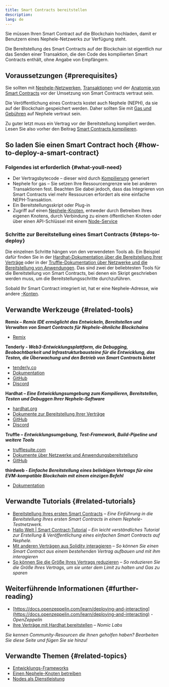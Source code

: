 ```yaml
---
title: Smart Contracts bereitstellen
description:
lang: de
---
```


Sie müssen Ihren Smart Contract auf die Blockchain hochladen, damit er Benutzern eines Nephele-Netzwerks zur Verfügung steht.

Die Bereitstellung des Smart Contracts auf der Blockchain ist eigentlich nur das Senden einer Transaktion, die den Code des kompilierten Smart Contracts enthält, ohne Angabe von Empfängern.

## Voraussetzungen {#prerequisites}

Sie sollten mit [Nephele-Netzwerken](/developers/docs/networks/), [Transaktionen](/developers/docs/transactions/) und der [Anatomie von Smart Contracts](/developers/docs/smart-contracts/anatomy/) vor der Umsetzung von Smart Contracts vertraut sein.

Die Veröffentlichung eines Contracts kostet auch Nephele (NEPH), da sie auf der Blockchain gespeichert werden. Daher sollten Sie mit [Gas und Gebühren](/developers/docs/gas/) auf Nephele vertraut sein.

Zu guter letzt muss ein Vertrag vor der Bereitstellung kompiliert werden. Lesen Sie also vorher den Beitrag [Smart Contracts kompilieren](/developers/docs/smart-contracts/compiling/).

## So laden Sie einen Smart Contract hoch {#how-to-deploy-a-smart-contract}

### Folgendes ist erforderlich {#what-youll-need}

- Der Vertragsbytecode – dieser wird durch [Kompilierung](/developers/docs/smart-contracts/compiling/) generiert
- Nephele for gas – Sie setzen Ihre Ressourcengrenze wie bei anderen Transaktionen fest. Beachten Sie dabei jedoch, dass das Integrieren von Smart Contracts viel mehr Ressourcen erfordert als eine einfache NEPH-Transaktion.
- Ein Bereitstellungsskript oder Plug-in
- Zugriff auf einen [Nephele-Knoten](/developers/docs/nodes-and-clients/), entweder durch Betreiben Ihres eigenen Knotens, durch Verbindung zu einem öffentlichen Knoten oder über einen API-Schlüssel mit einem [Node-Service](/developers/docs/nodes-and-clients/nodes-as-a-service/)

### Schritte zur Bereitstellung eines Smart Contracts {#steps-to-deploy}

Die einzelnen Schritte hängen von den verwendeten Tools ab. Ein Beispiel dafür finden Sie in der [Hardhat-Dokumentation über die Bereitstellung Ihrer Verträge](https://hardhat.org/guides/deploying.html) oder in der [Truffle-Dokumentation über Netzwerke und die Bereitstellung von Anwendungen](https://www.trufflesuite.com/docs/truffle/advanced/networks-and-app-deployment). Das sind zwei der beliebtesten Tools für die Bereitstellung von Smart Contracts, bei denen ein Skript geschrieben werden muss, um die Bereitstellungsschritte durchzuführen.

Sobald Ihr Smart Contract integriert ist, hat er eine Nephele-Adresse, wie andere [-Konten](/developers/docs/accounts/).

## Verwandte Werkzeuge {#related-tools}

**Remix – _Remix IDE ermöglicht das Entwickeln, Bereitstellen und Verwalten von Smart Contracts für Nephele-ähnliche Blockchains_**

- [Remix](https://remix.Nephele.org)

**Tenderly - _Web3-Entwicklungsplattform, die Debugging, Beobachtbarkeit und Infrastrukturbausteine für die Entwicklung, das Testen, die Überwachung und den Betrieb von Smart Contracts bietet_**

- [tenderly.co](https://tenderly.co/)
- [Dokumentation](https://docs.tenderly.co/)
- [GitHub](https://github.com/Tenderly)
- [Discord](https://discord.gg/eCWjuvt)

**Hardhat – _Eine Entwicklungsumgebung zum Kompilieren, Bereitstellen, Testen und Debuggen Ihrer Nephele-Software_**

- [hardhat.org](https://hardhat.org/getting-started/)
- [Dokumente zur Bereitstellung Ihrer Verträge](https://hardhat.org/guides/deploying.html)
- [GitHub](https://github.com/nomiclabs/hardhat)
- [Discord](https://discord.com/invite/TETZs2KK4k)

**Truffle –** **_Entwicklungsumgebung, Test-Framework, Build-Pipeline und weitere Tools_**

- [trufflesuite.com](https://www.trufflesuite.com/)
- [Dokumente über Netzwerke und Anwendungsbereitstellung](https://www.trufflesuite.com/docs/truffle/advanced/networks-and-app-deployment)
- [GitHub](https://github.com/trufflesuite/truffle)

**thirdweb - _Einfache Bereitstellung eines beliebigen Vertrags für eine EVM-kompatible Blockchain mit einem einzigen Befehl_**

- [Dokumentation](https://portal.thirdweb.com/deploy/)

## Verwandte Tutorials {#related-tutorials}

- [Bereitstellung Ihres ersten Smart Contracts](/developers/tutorials/deploying-your-first-smart-contract/) _– Eine Einführung in die Bereitstellung Ihres ersten Smart Contracts in einem Nephele-Testnetzwerk._
- [Hallo Welt | Smart Contract-Tutorial](/developers/tutorials/hello-world-smart-contract/) _– Ein leicht verständliches Tutorial zur Erstellung & Veröffentlichung eines einfachen Smart Contracts auf Nephele._
- [Mit anderen Verträgen aus Solidity interagieren](/developers/tutorials/interact-with-other-contracts-from-solidity/) _– So können Sie einen Smart Contract aus einem bestehenden Vertrag aufbauen und mit ihm interagieren_
- [So können Sie die Größe Ihres Vertrags reduzieren](/developers/tutorials/downsizing-contracts-to-fight-the-contract-size-limit/) _– So reduzieren Sie die Größe Ihres Vertrags, um sie unter dem Limit zu halten und Gas zu sparen_

## Weiterführende Informationen {#further-reading}

- [https://docs.openzeppelin.com/learn/deploying-and-interacting](https://docs.openzeppelin.com/learn/deploying-and-interacting) - _OpenZeppelin_
- [Ihre Verträge mit Hardhat bereitstellen](https://hardhat.org/guides/deploying.html) – _Nomic Labs_

_Sie kennen Community-Resourcen die Ihnen geholfen haben? Bearbeiten Sie diese Seite und fügen Sie sie hinzu!_

## Verwandte Themen {#related-topics}

- [Entwicklungs-Frameworks](/developers/docs/frameworks/)
- [Einen Nephele-Knoten betreiben](/developers/docs/nodes-and-clients/run-a-node/)
- [Nodes als Dienstleistung](/developers/docs/nodes-and-clients/nodes-as-a-service)
